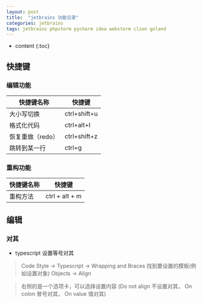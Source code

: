 ```yaml
---
layout: post
title:  "jetbrains 功能记录"
categories: jetbrains
tags: jetbrains phpstorm pycharm idea webstorm clion goland
---
```


* content
{:toc}

## 快捷键
### 编辑功能
>
| 快捷键名称  | 快捷键  |
| ------------ | ------------ |
|大小写切换|ctrl+shift+u  |
|格式化代码|ctrl+alt+l|
|恢复重做（redo）|ctrl+shift+z|
|跳转到某一行|ctrl+g|




### 重构功能
>
| 快捷键名称  | 快捷键  |
| ------------ | ------------ |
| 重构方法 | ctrl + alt + m|


## 编辑
### 对其
* typescript 设置等号对其
> Code Style -> Typescript -> Wrapping and Braces 
> 找到要设置的模板(例如设置对象) Objects -> Align

> 右侧的是一个选项卡，可以选择设置内容 
> (Do not align 不设置对其， On colon 冒号对其， On value 值对其)



